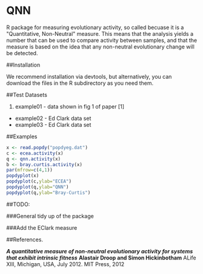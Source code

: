 # QNN
R package for measuring evolutionary activity, so called becuase it is a "Quantitative, Non-Neutral" measure. This means that the analysis yields a number that can be used to compare activity between samples, and that the measure is based on the idea that any non-neutral evolutionary change will be detected. 


##Installation

We recommend installation via devtools, but alternatively, you can download the files in the R subdirectory as you need them.



##Test Datasets

1. example01 - data shown in fig 1 of paper [1]
- example02 - Ed Clark data set
- example03 - Ed Clark data set

##Examples

```R
x <- read.popdy("popdyeg.dat")
c <- ecea.activity(x)
q <- qnn.activity(x)
b <- bray.curtis.activity(x)
par(mfrow=c(4,1))
popdyplot(x)
popdyplot(c,ylab="ECEA")
popdyplot(q,ylab="QNN")
popdyplot(q,ylab="Bray-Curtis")
```


##TODO:

###General tidy up of the package



###Add the EClark measure


##References.

***A quantitative measure of non-neutral evolutionary activity for systems that exhibit intrinsic fitness***
**Alastair Droop and Simon Hickinbotham**
ALife XIII, Michigan, USA, July 2012. MIT Press, 2012
